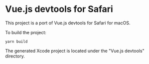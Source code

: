 # Vue.js devtools for Safari

This project is a port of Vue.js devtools for Safari for macOS.

To build the project:

```
yarn build
```

The generated Xcode project is located under the "Vue.js devtools" directory.